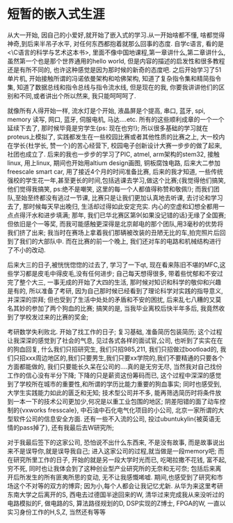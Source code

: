 # 短暂的嵌入式生涯 



从大一开始, 因自己的小爱好,就开始了嵌入式的学习.从一开始啥都不懂, 啥都觉得神奇,到后来半吊子水平, 对任何东西都抱着就那么回事的态度. 自学c语言, 看的是<\C语言的科学与艺术这本书>, 里面不像中国地课程,第一章讲什么,第二章讲什么,虽然第一个也是那个世界通用的hello world, 但是内容的描述的启发性和很多教程还是有所不同的, 也许这种感觉是因为那时候的新奇的态度吧. 之后开始学习了51单片机, 开始接触所谓的冯诺依曼架构和哈佛架构, 知道了复杂指令集和精简指令集, 知道了数据总线和指令总线与指令流水线, 但是现在的我, 你要我讲讲他们的区别和不同,或者讲出个所以然来, 我只能呵呵呵了.

就像所有人得开始一样, 流水灯是个开始, 液晶屏是个提高, 串口, 蓝牙, spi, memory 读写, 网口, 蓝牙, 伺服电机, 马达....etc. 所有的这些顺利成章的一个一个延续下去了, 那时候毕竟是穷学生{ps: 现在也穷!}; 所以很多基础的学习就在proteus上模拟了, 实践都发生在一些校园比赛或者其他性质的比赛之上, 大一校内在学长{杜学长, 赞一个}的苦心经营下, 校园电子创新设计大赛一步步的做了起来, 社团也成立了. 后来的我也一步步的学习了PIC, atmel, arm架构的stem32, 接触linux, 用上linux, 期间也开始用altium design画图, 铜板腐蚀电路, 后来大二参加freescale smart car, 用了接近4个月的时间准备比赛, 后来的我才知道, 一些传统强校的学生花一年,甚至更长的时间,包括逃课去学习,做这个比赛;{我觉得他们搞笑, 他们觉得我搞笑, ps:绝不是嘲笑, 这里的每一个人都值得称赞和敬佩!}; 而我们团队,至始至终都没有逃过一节课, 比赛只是让我们更加认真地去听课, 去讨论和学习去了, 那时候每天早出晚归, 生活却过得如此安定充实. 内心的空虚和幻想全都用一点点得汗水和进步填满; 那年, 我们已华北赛区第9{如果没记错的话}无缘了全国赛; 但依旧是个一等奖, 而我可能感触更深得是北京邮电的那个团队,用3毫秒的优势将我们挤了出来; 我当时在赛场上拿着我们那辆被改装的丑陋无比的车,拍完照片后回到了我们的大部队中. 而在比赛的前一个晚上, 我们还对车的电路和机械结构进行了不小的改动.

后来大三的日子,被恍恍惚惚的过去了, 学习了一下qt, 现在看来陈旧不堪的MFC,这些学习都是皮毛中得皮毛,没有任何进步; 自己每天想得很多, 带着些忧郁和不安过完了整个大三, 一事无成的开始了大四的生活, 那时候对知识和科学的敬仰和兴趣是有的, 所以准备了考研, 因为自己那时候已经看到了理论科学对实践的指导意义, 并深深的崇拜; 但也受到了生活中处处的矛盾和不安的困扰, 后来乱七八糟的又莫名其妙的参加了两个狗血的比赛; 搞笑的是, 当我毕业离校后快半年多后, 我竟然收到了学校发过来的比赛的奖金;

考研数学失利败北. 开始了找工作的日子; 复习基础, 准备简历包装简历; 这个过程让我深深的感觉到了社会的气息, 见过各式各样的面试官,公司, 也听到了实实在在的狗血回复, 什么我们只招研究生, 我们只招985,211, 我们只招做过bootload的, 我们只招xxx周边地区的,我们只要男生,我们只要xx学院的,我们不要精通的只要各个方面都能做的, 我们只要能长久呆在公司的....真的是无穷无尽, 当然我对自己找份工作的信心没有半分下降; 下降的只是薪资这份筹码而已, 这个过程中深深的感觉到了学校所在城市的重要性,和所谓的学历比能力重要的狗血事实; 同时也感受到, 大学生实践能力如此的匮乏和无知; 技术型公司并不多, 能再筛选简历时将条件放到一本一下的技术公司更加少,何况是以重工业包围的地区; 阴差阳错的面了动车控制的{vxworks fresscale}, 中石油中石化电气化项目的小公司, 北京一家所谓的大型软件公司的信息安全方面. 还有一些不入流的公司, 投过ubuntukylin{被英语无情的pass掉了}, 还有我最后去W研究所;

对于我最后签下的这家公司, 恐怕说不出什么东西来, 不是没有故事, 而是故事说出来不是误导你,就是误导我自己; 进入这家公司的过程,就当做是一段memory吧; 
而在研究所里工作的日子, 开始的就是另一段大学时光而已, 吃喝拉撒不花钱, 富不起,穷不死, 同时也让我体会到了这种创业型产业研究所的无奈和无可奈; 包括后来离开后所发生的所有匪夷所思的变动, 无不让我感慨唏嘘. 期间,也感受到了研究和市场这个不对等的双方的博弈; 因为小,每个人都会让我记忆尤新. 从华为来这里考研东南大学之后离开的S, 西电去过德国半途回来的W, 清华过来完成我从来没听过的电路模拟的F, 做电路的S, 算法路径规划的D, DSP实现的Z博士, FPGA的W, 一直以实习身份工作的H,S,Z, 当然还有等等
